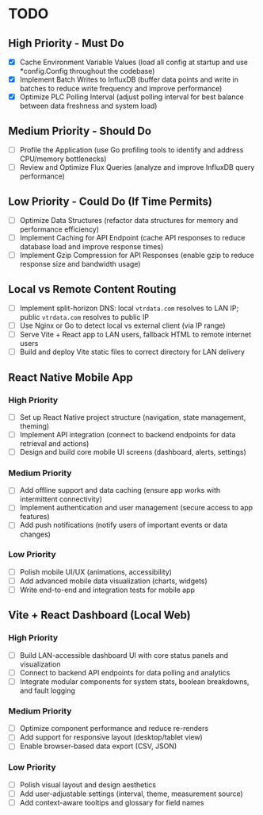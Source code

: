 # TODO

## High Priority - Must Do
- [x] Cache Environment Variable Values (load all config at startup and use *config.Config throughout the codebase)
- [x] Implement Batch Writes to InfluxDB (buffer data points and write in batches to reduce write frequency and improve performance)
- [x] Optimize PLC Polling Interval (adjust polling interval for best balance between data freshness and system load)

## Medium Priority - Should Do
- [ ] Profile the Application (use Go profiling tools to identify and address CPU/memory bottlenecks)
- [ ] Review and Optimize Flux Queries (analyze and improve InfluxDB query performance)

## Low Priority - Could Do (If Time Permits)
- [ ] Optimize Data Structures (refactor data structures for memory and performance efficiency)
- [ ] Implement Caching for API Endpoint (cache API responses to reduce database load and improve response times)
- [ ] Implement Gzip Compression for API Responses (enable gzip to reduce response size and bandwidth usage)

## Local vs Remote Content Routing
- [ ] Implement split-horizon DNS: local `vtrdata.com` resolves to LAN IP; public `vtrdata.com` resolves to public IP
- [ ] Use Nginx or Go to detect local vs external client (via IP range)
- [ ] Serve Vite + React app to LAN users, fallback HTML to remote internet users
- [ ] Build and deploy Vite static files to correct directory for LAN delivery
  
## React Native Mobile App
### High Priority
- [ ] Set up React Native project structure (navigation, state management, theming)
- [ ] Implement API integration (connect to backend endpoints for data retrieval and actions)
- [ ] Design and build core mobile UI screens (dashboard, alerts, settings)

### Medium Priority
- [ ] Add offline support and data caching (ensure app works with intermittent connectivity)
- [ ] Implement authentication and user management (secure access to app features)
- [ ] Add push notifications (notify users of important events or data changes)

### Low Priority
- [ ] Polish mobile UI/UX (animations, accessibility)
- [ ] Add advanced mobile data visualization (charts, widgets)
- [ ] Write end-to-end and integration tests for mobile app

## Vite + React Dashboard (Local Web)
### High Priority
- [ ] Build LAN-accessible dashboard UI with core status panels and visualization
- [ ] Connect to backend API endpoints for data polling and analytics
- [ ] Integrate modular components for system stats, boolean breakdowns, and fault logging

### Medium Priority
- [ ] Optimize component performance and reduce re-renders
- [ ] Add support for responsive layout (desktop/tablet view)
- [ ] Enable browser-based data export (CSV, JSON)

### Low Priority
- [ ] Polish visual layout and design aesthetics
- [ ] Add user-adjustable settings (interval, theme, measurement source)
- [ ] Add context-aware tooltips and glossary for field names
